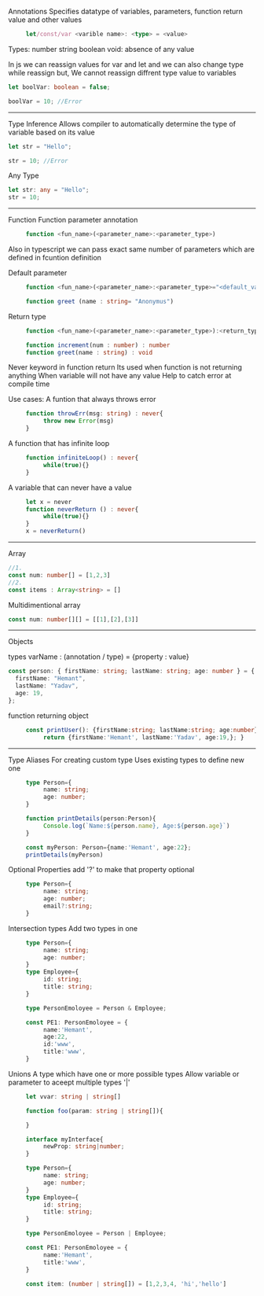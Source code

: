 Annotations
Specifies datatype of variables, parameters, function return value and other values

```typescript
     let/const/var <varible name>: <type> = <value>
```

Types:
number
string
boolean
void: absence of any value

In js we can reassign values for var and let and we can also change type while reassign but,
We cannot reassign diffrent type value to variables

```typescript
let boolVar: boolean = false;

boolVar = 10; //Error
```

---

Type Inference
Allows compiler to automatically determine the type of variable based on its value

```typescript
let str = "Hello";

str = 10; //Error
```

Any Type

```typescript
let str: any = "Hello";
str = 10;
```

---

Function
Function parameter annotation

```typescript
     function <fun_name>(<parameter_name>:<parameter_type>)
```

Also in typescript we can pass exact same number of parameters which are defined in fcuntion definition

Default parameter

```typescript
     function <fun_name>(<parameter_name>:<parameter_type>="<default_value>")

     function greet (name : string= "Anonymus")
```

Return type

```typescript
     function <fun_name>(<parameter_name>:<parameter_type>):<return_type>

     function increment(num : number) : number
     function greet(name : string) : void
```

Never keyword in function return
Its used when function is not returning anything
When variable will not have any value
Help to catch error at compile time

Use cases:
A funtion that always throws error
```typescript
     function throwErr(msg: string) : never{
          throw new Error(msg)
     }
```
A function that has infinite loop
```typescript
     function infiniteLoop() : never{
          while(true){}
     }
```
A variable that can never have a value
```typescript
     let x = never
     function neverReturn () : never{
          while(true){}
     }
     x = neverReturn()
```

---

Array
```typescript
//1. 
const num: number[] = [1,2,3]
//2. 
const items : Array<string> = []
```

Multidimentional array
```typescript
const num: number[][] = [[1],[2],[3]]
```
---

Objects

types varName : (annotation / type) = {property : value}

```typescript
const person: { firstName: string; lastName: string; age: number } = {
  firstName: "Hemant",
  lastName: "Yadav",
  age: 19,
};
```

function returning object

```typescript
     const printUser(): {firstName:string; lastName:string; age:number} ={
          return {firstName:'Hemant', lastName:'Yadav', age:19,}; }
```

---

Type Aliases
For creating custom type
Uses existing types to define new one

```typescript
     type Person={
          name: string;
          age: number;
     }

     function printDetails(person:Person){
          Console.log(`Name:${person.name}, Age:${person.age}`)
     }

     const myPerson: Person={name:'Hemant', age:22};
     printDetails(myPerson)
```


Optional Properties
add '?' to make that property optional

```typescript
     type Person={
          name: string;
          age: number;
          email?:string;
     }
```

Intersection types
Add two types in one
```typescript
     type Person={
          name: string;
          age: number;
     }
     type Employee={
          id: string;
          title: string;
     }

     type PersonEmoloyee = Person & Employee;

     const PE1: PersonEmoloyee = {
          name:'Hemant', 
          age:22,
          id:'www',
          title:'www',
     }
```

Unions
A type which have one or more possible types 
Allow variable or parameter to aceept multiple types
'|'

```typescript
     let vvar: string | string[]

     function foo(param: string | string[]){

     }

     interface myInterface{
          newProp: string|number;
     }

     type Person={
          name: string;
          age: number;
     }
     type Employee={
          id: string;
          title: string;
     }

     type PersonEmoloyee = Person | Employee;

     const PE1: PersonEmoloyee = {
          name:'Hemant', 
          title:'www',
     }

     const item: (number | string[]) = [1,2,3,4, 'hi','hello']
```






